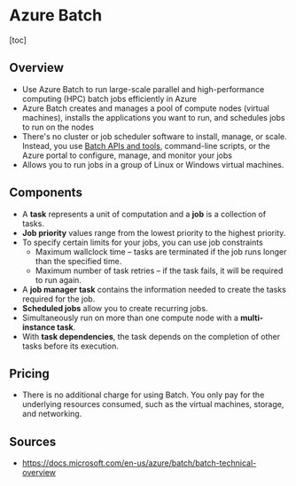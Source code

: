 # Azure Batch
[toc]
## Overview
- Use Azure Batch to run large-scale parallel and high-performance computing (HPC) batch jobs efficiently in Azure
- Azure Batch creates and manages a pool of compute nodes (virtual  machines), installs the applications you want to run, and schedules jobs to run on the nodes
- There's no cluster or job scheduler software to install, manage, or scale. Instead, you use [Batch APIs and tools](https://docs.microsoft.com/en-us/azure/batch/batch-apis-tools), command-line scripts, or the Azure portal to configure, manage, and monitor your jobs
- Allows you to run jobs in a group of Linux or Windows virtual machines.
## Components
- A **task** represents a unit of computation and a **job** is a collection of tasks.
- **Job priority** values range from the lowest priority to the highest priority.
- To specify certain limits for your jobs, you can use  job constraints
  - Maximum wallclock time – tasks are terminated if the job runs longer than the specified time.
  - Maximum number of task retries – if the task fails, it will be required to run again.
- A **job manager task** contains the information needed to create the tasks required for the job.
- **Scheduled jobs** allow you to create recurring jobs.
- Simultaneously run on more than one compute node with a **multi-instance task**.
- With **task dependencies**, the task depends on the completion of other tasks before its execution.
## Pricing
- There is no additional charge for using Batch. You only pay for the  underlying resources consumed, such as the virtual machines, storage,  and networking.
## Sources
- https://docs.microsoft.com/en-us/azure/batch/batch-technical-overview
